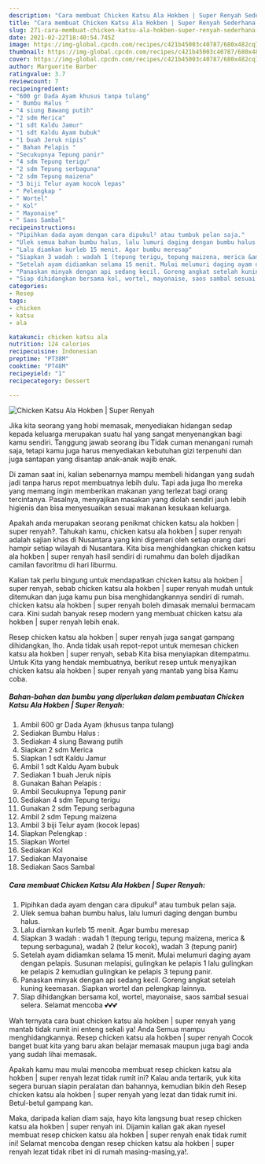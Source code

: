 ```yaml
---
description: "Cara membuat Chicken Katsu Ala Hokben | Super Renyah Sederhana dan Mudah Dibuat"
title: "Cara membuat Chicken Katsu Ala Hokben | Super Renyah Sederhana dan Mudah Dibuat"
slug: 271-cara-membuat-chicken-katsu-ala-hokben-super-renyah-sederhana-dan-mudah-dibuat
date: 2021-02-22T18:40:54.745Z
image: https://img-global.cpcdn.com/recipes/c421b45003c40787/680x482cq70/chicken-katsu-ala-hokben-super-renyah-foto-resep-utama.jpg
thumbnail: https://img-global.cpcdn.com/recipes/c421b45003c40787/680x482cq70/chicken-katsu-ala-hokben-super-renyah-foto-resep-utama.jpg
cover: https://img-global.cpcdn.com/recipes/c421b45003c40787/680x482cq70/chicken-katsu-ala-hokben-super-renyah-foto-resep-utama.jpg
author: Marguerite Barber
ratingvalue: 3.7
reviewcount: 7
recipeingredient:
- "600 gr Dada Ayam khusus tanpa tulang"
- " Bumbu Halus "
- "4 siung Bawang putih"
- "2 sdm Merica"
- "1 sdt Kaldu Jamur"
- "1 sdt Kaldu Ayam bubuk"
- "1 buah Jeruk nipis"
- " Bahan Pelapis "
- "Secukupnya Tepung panir"
- "4 sdm Tepung terigu"
- "2 sdm Tepung serbaguna"
- "2 sdm Tepung maizena"
- "3 biji Telur ayam kocok lepas"
- " Pelengkap "
- " Wortel"
- " Kol"
- " Mayonaise"
- " Saos Sambal"
recipeinstructions:
- "Pipihkan dada ayam dengan cara dipukul² atau tumbuk pelan saja."
- "Ulek semua bahan bumbu halus, lalu lumuri daging dengan bumbu halus."
- "Lalu diamkan kurleb 15 menit. Agar bumbu meresap"
- "Siapkan 3 wadah : wadah 1 (tepung terigu, tepung maizena, merica &amp; tepung serbaguna), wadah 2 (telur kocok), wadah 3 (tepung panir)"
- "Setelah ayam didiamkan selama 15 menit. Mulai melumuri daging ayam dengan pelapis. Susunan melapisi, gulingkan ke pelapis 1 lalu gulingkan ke pelapis 2 kemudian gulingkan ke pelapis 3 tepung panir."
- "Panaskan minyak dengan api sedang kecil. Goreng angkat setelah kuning keemasan. Siapkan wortel dan pelengkap lainnya."
- "Siap dihidangkan bersama kol, wortel, mayonaise, saos sambal sesuai selera. Selamat mencoba 💕💕💕"
categories:
- Resep
tags:
- chicken
- katsu
- ala

katakunci: chicken katsu ala 
nutrition: 124 calories
recipecuisine: Indonesian
preptime: "PT38M"
cooktime: "PT48M"
recipeyield: "1"
recipecategory: Dessert

---
```



![Chicken Katsu Ala Hokben | Super Renyah](https://img-global.cpcdn.com/recipes/c421b45003c40787/680x482cq70/chicken-katsu-ala-hokben-super-renyah-foto-resep-utama.jpg)

Jika kita seorang yang hobi memasak, menyediakan hidangan sedap kepada keluarga merupakan suatu hal yang sangat menyenangkan bagi kamu sendiri. Tanggung jawab seorang ibu Tidak cuman menangani rumah saja, tetapi kamu juga harus menyediakan kebutuhan gizi terpenuhi dan juga santapan yang disantap anak-anak wajib enak.

Di zaman  saat ini, kalian sebenarnya mampu membeli hidangan yang sudah jadi tanpa harus repot membuatnya lebih dulu. Tapi ada juga lho mereka yang memang ingin memberikan makanan yang terlezat bagi orang tercintanya. Pasalnya, menyajikan masakan yang diolah sendiri jauh lebih higienis dan bisa menyesuaikan sesuai makanan kesukaan keluarga. 



Apakah anda merupakan seorang penikmat chicken katsu ala hokben | super renyah?. Tahukah kamu, chicken katsu ala hokben | super renyah adalah sajian khas di Nusantara yang kini digemari oleh setiap orang dari hampir setiap wilayah di Nusantara. Kita bisa menghidangkan chicken katsu ala hokben | super renyah hasil sendiri di rumahmu dan boleh dijadikan camilan favoritmu di hari liburmu.

Kalian tak perlu bingung untuk mendapatkan chicken katsu ala hokben | super renyah, sebab chicken katsu ala hokben | super renyah mudah untuk ditemukan dan juga kamu pun bisa menghidangkannya sendiri di rumah. chicken katsu ala hokben | super renyah boleh dimasak memalui bermacam cara. Kini sudah banyak resep modern yang membuat chicken katsu ala hokben | super renyah lebih enak.

Resep chicken katsu ala hokben | super renyah juga sangat gampang dihidangkan, lho. Anda tidak usah repot-repot untuk memesan chicken katsu ala hokben | super renyah, sebab Kita bisa menyiapkan ditempatmu. Untuk Kita yang hendak membuatnya, berikut resep untuk menyajikan chicken katsu ala hokben | super renyah yang mantab yang bisa Kamu coba.

<!--inarticleads1-->

##### Bahan-bahan dan bumbu yang diperlukan dalam pembuatan Chicken Katsu Ala Hokben | Super Renyah:

1. Ambil 600 gr Dada Ayam (khusus tanpa tulang)
1. Sediakan  Bumbu Halus :
1. Sediakan 4 siung Bawang putih
1. Siapkan 2 sdm Merica
1. Siapkan 1 sdt Kaldu Jamur
1. Ambil 1 sdt Kaldu Ayam bubuk
1. Sediakan 1 buah Jeruk nipis
1. Gunakan  Bahan Pelapis :
1. Ambil Secukupnya Tepung panir
1. Sediakan 4 sdm Tepung terigu
1. Gunakan 2 sdm Tepung serbaguna
1. Ambil 2 sdm Tepung maizena
1. Ambil 3 biji Telur ayam (kocok lepas)
1. Siapkan  Pelengkap :
1. Siapkan  Wortel
1. Sediakan  Kol
1. Sediakan  Mayonaise
1. Sediakan  Saos Sambal




<!--inarticleads2-->

##### Cara membuat Chicken Katsu Ala Hokben | Super Renyah:

1. Pipihkan dada ayam dengan cara dipukul² atau tumbuk pelan saja.
1. Ulek semua bahan bumbu halus, lalu lumuri daging dengan bumbu halus.
1. Lalu diamkan kurleb 15 menit. Agar bumbu meresap
1. Siapkan 3 wadah : wadah 1 (tepung terigu, tepung maizena, merica &amp; tepung serbaguna), wadah 2 (telur kocok), wadah 3 (tepung panir)
1. Setelah ayam didiamkan selama 15 menit. Mulai melumuri daging ayam dengan pelapis. Susunan melapisi, gulingkan ke pelapis 1 lalu gulingkan ke pelapis 2 kemudian gulingkan ke pelapis 3 tepung panir.
1. Panaskan minyak dengan api sedang kecil. Goreng angkat setelah kuning keemasan. Siapkan wortel dan pelengkap lainnya.
1. Siap dihidangkan bersama kol, wortel, mayonaise, saos sambal sesuai selera. Selamat mencoba 💕💕💕




Wah ternyata cara buat chicken katsu ala hokben | super renyah yang mantab tidak rumit ini enteng sekali ya! Anda Semua mampu menghidangkannya. Resep chicken katsu ala hokben | super renyah Cocok banget buat kita yang baru akan belajar memasak maupun juga bagi anda yang sudah lihai memasak.

Apakah kamu mau mulai mencoba membuat resep chicken katsu ala hokben | super renyah lezat tidak rumit ini? Kalau anda tertarik, yuk kita segera buruan siapin peralatan dan bahannya, kemudian bikin deh Resep chicken katsu ala hokben | super renyah yang lezat dan tidak rumit ini. Betul-betul gampang kan. 

Maka, daripada kalian diam saja, hayo kita langsung buat resep chicken katsu ala hokben | super renyah ini. Dijamin kalian gak akan nyesel membuat resep chicken katsu ala hokben | super renyah enak tidak rumit ini! Selamat mencoba dengan resep chicken katsu ala hokben | super renyah lezat tidak ribet ini di rumah masing-masing,ya!.


